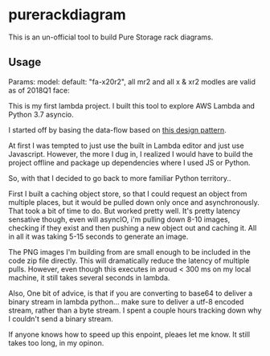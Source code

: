 # purerackdiagram

This is an un-official tool to build Pure Storage rack diagrams.

## Usage


Params:
model: default: "fa-x20r2", all mr2 and all x & xr2 modles are valid as of 2018Q1
face: 


This is my first lambda project.  I built this tool to explore AWS Lambda and Python 3.7 asyncio.  

I started off by basing the data-flow based on [this design pattern](https://aws.amazon.com/blogs/compute/resize-images-on-the-fly-with-amazon-s3-aws-lambda-and-amazon-api-gateway/).

At first I was tempted to just use the built in Lambda editor and just use Javascript.  However, the more I dug in, I realized I would have to build the project offline and package up dependencies where I used JS or Python.  

So, with that I decided to go back to more familiar Python territory..

First I built a caching object store, so that I could request an object from multiple places, but it would be pulled down only once and asynchronously.  That took a bit of time to do.  But worked pretty well.  It's pretty latency sensative though, even will asyncIO, i'm pulling down 8-10 images, checking if they exist and then pushing a new object out and caching it.  All in all it was taking 5-15 seconds to generate an image.

The PNG images I'm building from are small enough to be included in the code zip file directly.  This will dramatically reduce the latency of multiple pulls.  However, even though this executes in aroud < 300 ms on my local machine, it still takes several seconds in lambda.  

Also, One bit of advice, is that if you are converting to base64 to deliver a binary stream in lambda python... make sure to deliver a utf-8 encoded stream, rather than a byte stream.  I spent a couple hours tracking down why I couldn't send a binary stream. 

If anyone knows how to speed up this enpoint, pleaes let me know.  It still takes too long, in my opinon.
